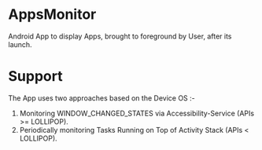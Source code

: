 # AppsMonitor
Android App to display Apps, brought to foreground by User, after its launch.

# Support
The App uses two approaches based on the Device OS :-
1) Monitoring WINDOW_CHANGED_STATES via Accessibility-Service (APIs >= LOLLIPOP).
2) Periodically monitoring Tasks Running on Top of Activity Stack (APIs < LOLLIPOP).
